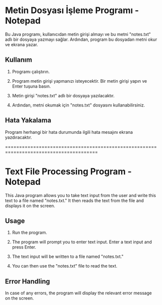 # Metin Dosyası İşleme Programı -Notepad

Bu Java programı, kullanıcıdan metin girişi almayı ve bu metni "notes.txt" adlı bir dosyaya yazmayı sağlar. Ardından, program bu dosyadan metni okur ve ekrana yazar.

## Kullanım

1. Programı çalıştırın.

2. Program metin girişi yapmanızı isteyecektir. Bir metin girişi yapın ve Enter tuşuna basın.

3. Metin girişi "notes.txt" adlı bir dosyaya yazılacaktır.

4. Ardından, metni okumak için "notes.txt" dosyasını kullanabilirsiniz.

## Hata Yakalama

Program herhangi bir hata durumunda ilgili hata mesajını ekrana yazdıracaktır.

=======================================================================================

# Text File Processing Program - Notepad

This Java program allows you to take text input from the user and write this text to a file named "notes.txt." It then reads the text from the file and displays it on the screen.

## Usage

1. Run the program.

2. The program will prompt you to enter text input. Enter a text input and press Enter.

3. The text input will be written to a file named "notes.txt."

4. You can then use the "notes.txt" file to read the text.


## Error Handling

In case of any errors, the program will display the relevant error message on the screen.





